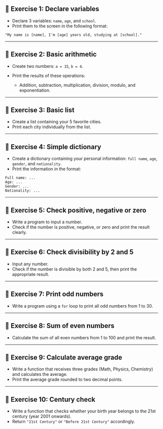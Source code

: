 
## 📝 **Exercise 1: Declare variables**

* Declare 3 variables: `name`, `age`, and `school`.
* Print them to the screen in the following format:

```
"My name is [name], I'm [age] years old, studying at [school]."
```

---

## 📝 **Exercise 2: Basic arithmetic**

* Create two numbers: `a = 15`, `b = 4`.
* Print the results of these operations:

  * Addition, subtraction, multiplication, division, modulo, and exponentiation.

---

## 📝 **Exercise 3: Basic list**

* Create a list containing your 5 favorite cities.
* Print each city individually from the list.

---

## 📝 **Exercise 4: Simple dictionary**

* Create a dictionary containing your personal information: `full name`, `age`, `gender`, and `nationality`.
* Print the information in the format:

```
Full name: ...
Age: ...
Gender: ...
Nationality: ...
```

---

## 📝 **Exercise 5: Check positive, negative or zero**

* Write a program to input a number.
* Check if the number is positive, negative, or zero and print the result clearly.

---

## 📝 **Exercise 6: Check divisibility by 2 and 5**

* Input any number.
* Check if the number is divisible by both 2 and 5, then print the appropriate result.

---

## 📝 **Exercise 7: Print odd numbers**

* Write a program using a `for` loop to print all odd numbers from 1 to 30.

---

## 📝 **Exercise 8: Sum of even numbers**

* Calculate the sum of all even numbers from 1 to 100 and print the result.

---

## 📝 **Exercise 9: Calculate average grade**

* Write a function that receives three grades (Math, Physics, Chemistry) and calculates the average.
* Print the average grade rounded to two decimal points.

---

## 📝 **Exercise 10: Century check**

* Write a function that checks whether your birth year belongs to the 21st century (year 2001 onwards).
* Return `"21st Century"` or `"Before 21st Century"` accordingly.